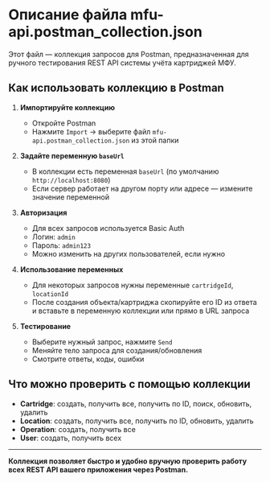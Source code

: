 # Описание файла mfu-api.postman_collection.json

Этот файл — коллекция запросов для Postman, предназначенная для ручного тестирования REST API системы учёта картриджей МФУ.

## Как использовать коллекцию в Postman

1. **Импортируйте коллекцию**
   - Откройте Postman
   - Нажмите `Import` → выберите файл `mfu-api.postman_collection.json` из этой папки

2. **Задайте переменную `baseUrl`**
   - В коллекции есть переменная `baseUrl` (по умолчанию `http://localhost:8080`)
   - Если сервер работает на другом порту или адресе — измените значение переменной

3. **Авторизация**
   - Для всех запросов используется Basic Auth
   - Логин: `admin`
   - Пароль: `admin123`
   - Можно изменить на других пользователей, если нужно

4. **Использование переменных**
   - Для некоторых запросов нужны переменные `cartridgeId`, `locationId`
   - После создания объекта/картриджа скопируйте его ID из ответа и вставьте в переменную коллекции или прямо в URL запроса

5. **Тестирование**
   - Выберите нужный запрос, нажмите `Send`
   - Меняйте тело запроса для создания/обновления
   - Смотрите ответы, коды, ошибки

## Что можно проверить с помощью коллекции

- **Cartridge**: создать, получить все, получить по ID, поиск, обновить, удалить
- **Location**: создать, получить все, получить по ID, обновить, удалить
- **Operation**: создать, получить все
- **User**: создать, получить всех

---

**Коллекция позволяет быстро и удобно вручную проверить работу всех REST API вашего приложения через Postman.** 